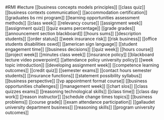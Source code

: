 #RMI
#lecture
[[business concepts models principles]]
[[class quiz]]
[[business contexts communication]]
[[accommodation certification]]
[[graduates bs rmi program]]
[[learning opportunities assessment methods]]
[[class week]]
[[relevancy course]]
[[assignment week]]
[[assignment quiz]]
[[quiz exams percentage]]
[[grade grades]]
[[announcement section blackboard]]
[[hours sums]]
[[description students]]
[[order status]]
[[week insurance risk]]
[[risk business]]
[[office students disabilities oswd]]
[[american sign language]]
[[student engagement time]]
[[business decisions]]
[[quiz week]]
[[hours course]]
[[project week]]
[[minutes class week]]
[[insurance policy]]
[[blackboard lecture video powerpoint]]
[[attendance policy university policy]]
[[week topic introduction]]
[[developing assignment week]]
[[competence learning outcomes]]
[[credit quiz]]
[[semester exams]]
[[contact hours semester students]]
[[insurance functions]]
[[statement possibility syllabus]]
[[business perspective]]
[[vp appointment format course]]
[[business opportunities challenges]]
[[management week]]
[[chart slos]]
[[class quizzes exams]]
[[reasoning technological skills]]
[[class time]]
[[class day work]]
[[reason instructor]]
[[schedule change times topics]]
[[business problems]]
[[course grade]]
[[exam attendance participation]]
[[gallaudet university department business]]
[[reasoning skills]]
[[program university outcomes]]
